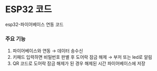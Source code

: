 # ESP32 코드
esp32-파이어베이스 연동 코드

### 주요 기능
1. 파이어베이스와 연동 → 데이터 송수신
2. 키패드 입력하면 비밀번호 판별 후 도어락 잠금 해제 → 부저 또는 led로 알림
3. QR 코드로 도어락 잠금 해제가 된 경우 해제된 시간 파이어베이스에 저장
